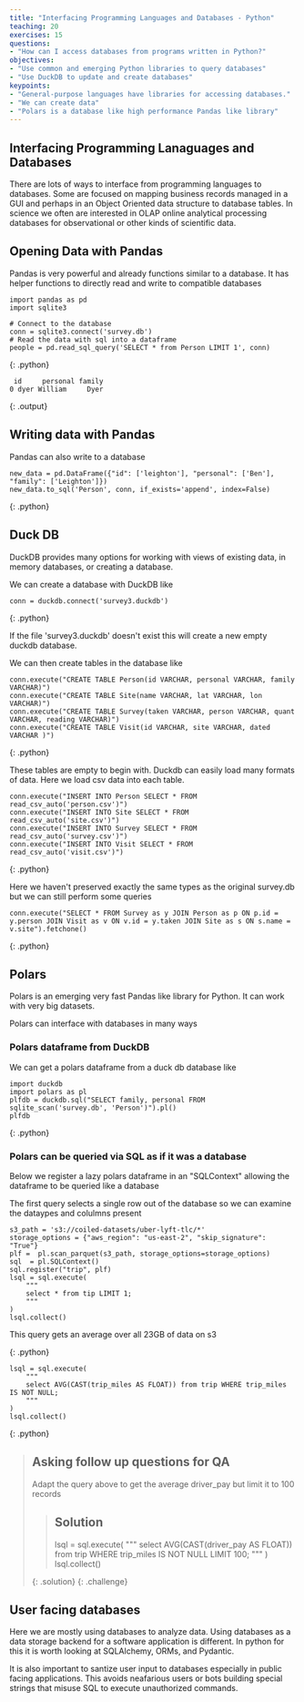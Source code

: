```yaml
---
title: "Interfacing Programming Languages and Databases - Python"
teaching: 20
exercises: 15
questions:
- "How can I access databases from programs written in Python?"
objectives:
- "Use common and emerging Python libraries to query databases"
- "Use DuckDB to update and create databases"
keypoints:
- "General-purpose languages have libraries for accessing databases."
- "We can create data"
- "Polars is a database like high performance Pandas like library"
---
```


## Interfacing Programming Lanaguages and Databases

There are lots of ways to interface from programming languages to databases. Some are focused on mapping business records managed in a GUI  and perhaps in an Object Oriented data structure to database tables. In science we often are  interested in OLAP online analytical processing databases for observational or other kinds of scientific data.

## Opening Data with Pandas

Pandas is very powerful and already functions similar to a database. It has helper functions to directly read and write to compatible databases

~~~
import pandas as pd
import sqlite3

# Connect to the database
conn = sqlite3.connect('survey.db')
# Read the data with sql into a dataframe
people = pd.read_sql_query('SELECT * from Person LIMIT 1', conn)
~~~

{: .python}

~~~
 id     personal family
0 dyer William     Dyer
~~~

{: .output}

## Writing data with Pandas

Pandas can also write to a database

~~~
new_data = pd.DataFrame({"id": ['leighton'], "personal": ['Ben'], "family": ['Leighton']})
new_data.to_sql('Person', conn, if_exists='append', index=False)
~~~

{: .python}

## Duck DB

DuckDB provides many options for working with views of existing data, in memory databases, or creating a database.

We can create a database with DuckDB like

~~~
conn = duckdb.connect('survey3.duckdb')
~~~

{: .python}

If the file 'survey3.duckdb' doesn't exist this will create a new empty duckdb database.

We can then create tables in the database like

~~~
conn.execute("CREATE TABLE Person(id VARCHAR, personal VARCHAR, family VARCHAR)")
conn.execute("CREATE TABLE Site(name VARCHAR, lat VARCHAR, lon VARCHAR)")
conn.execute("CREATE TABLE Survey(taken VARCHAR, person VARCHAR, quant VARCHAR, reading VARCHAR)")
conn.execute("CREATE TABLE Visit(id VARCHAR, site VARCHAR, dated VARCHAR )")
~~~

{: .python}

These tables are empty to begin with. Duckdb can easily load many formats of data. Here we load csv data into each table.

~~~
conn.execute("INSERT INTO Person SELECT * FROM read_csv_auto('person.csv')")
conn.execute("INSERT INTO Site SELECT * FROM read_csv_auto('site.csv')")
conn.execute("INSERT INTO Survey SELECT * FROM read_csv_auto('survey.csv')")
conn.execute("INSERT INTO Visit SELECT * FROM read_csv_auto('visit.csv')")
~~~

{: .python}

Here we haven't preserved exactly the same types as the original survey.db but we can still perform some queries

~~~	
conn.execute("SELECT * FROM Survey as y JOIN Person as p ON p.id = y.person JOIN Visit as v ON v.id = y.taken JOIN Site as s ON s.name = v.site").fetchone()
~~~

{: .python}

## Polars

Polars is an emerging very fast Pandas like library for Python. It can work with very big datasets. 

Polars can interface with databases in many ways

### Polars dataframe from DuckDB

We can get a polars dataframe from a duck db database like 

~~~
import duckdb
import polars as pl
plfdb = duckdb.sql("SELECT family, personal FROM sqlite_scan('survey.db', 'Person')").pl()
plfdb
~~~

{: .python}

### Polars can be queried via SQL as if it was a database 

Below we register a lazy polars dataframe in an "SQLContext" allowing the dataframe to be queried like a database 

The first query selects a single row out of the database so we can examine the dataypes and colulmns present 
~~~
s3_path = 's3://coiled-datasets/uber-lyft-tlc/*'
storage_options = {"aws_region": "us-east-2", "skip_signature": "True"}
plf =  pl.scan_parquet(s3_path, storage_options=storage_options)
sql  = pl.SQLContext()
sql.register("trip", plf)
lsql = sql.execute(
    """
    select * from tip LIMIT 1;
    """
)
lsql.collect()
~~~

This query gets an average over all 23GB of data on s3

{: .python}
~~~
lsql = sql.execute(
    """
    select AVG(CAST(trip_miles AS FLOAT)) from trip WHERE trip_miles IS NOT NULL;
    """
)
lsql.collect()
~~~

{: .python}

> ## Asking follow up questions for QA 
>
> Adapt the query above to get the average driver_pay but limit it to 100 records
> > ## Solution
> > lsql = sql.execute(
> >     """
> >     select AVG(CAST(driver_pay AS FLOAT)) from trip WHERE trip_miles IS NOT NULL LIMIT 100;
> >     """
> > )  
> > lsql.collect()
> >  
> {: .solution}
{: .challenge}

## User facing databases

Here we are mostly using databases to analyze data. Using databases as a data storage backend for a software application is different. In python for this  it is worth looking at SQLAlchemy, ORMs, and Pydantic.

It is also important to santize user input to databases especially in public facing applications. This avoids neafarious users  or bots building special strings that misuse SQL to execute unauthorized commands.
